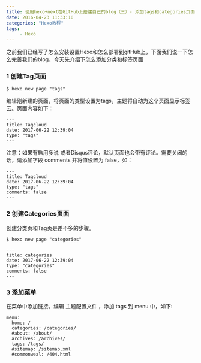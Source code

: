 ```yaml
---
title: 使用hexo+next在GitHub上搭建自己的blog（三）- 添加tags和categories页面
date: 2016-04-23 11:33:10
categories: "Hexo教程"
tags: 
     - Hexo
---
```


之前我们已经写了怎么安装设置Hexo和怎么部署到gitHub上，下面我们说一下怎么完善我们的blog，今天先介绍下怎么添加分类和标签页面

<!-- more -->

### 1 创建Tag页面
```
$ hexo new page "tags"

```

编辑刚新建的页面，将页面的类型设置为tags，主题将自动为这个页面显示标签云。页面内容如下：
```
---
title: Tagcloud
date: 2017-06-22 12:39:04
type: "tags"
---
```

注意：如果有启用多说 或者Disqus评论，默认页面也会带有评论。需要关闭的话，请添加字段 comments 并将值设置为 false，如：
```
---
title: Tagcloud
date: 2017-06-22 12:39:04
type: "tags"
comments: false
---
```
### 2 创建Categories页面

创建分类页和Tag页是差不多的步骤。

```
$ hexo new page "categories"

```

```
---
title: categories
date: 2017-06-22 12:39:04
type: "categories"
comments: false
---
```

### 3 添加菜单

在菜单中添加链接。编辑 主题配置文件 ，添加 tags 到 menu 中，如下:
```
menu:
  home: /
  categories: /categories/
  #about: /about/
  archives: /archives/
  tags: /tags/
  #sitemap: /sitemap.xml
  #commonweal: /404.html

```
